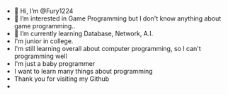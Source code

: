 - 👋 Hi, I’m @Fury1224
- 👀 I’m interested in Game Programming but I don't know anything about game programming..
- 🌱 I’m currently learning Database, Network, A.I.
- I'm junior in college.
- I'm still learning overall about computer programming, so I can't programming well
- I'm just a baby programmer
- I want to learn many things about programming
- Thank you for visiting my Github
- 
<!---
Fury1224/Fury1224 is a ✨ special ✨ repository because its `README.md` (this file) appears on your GitHub profile.
You can click the Preview link to take a look at your changes.
--->
